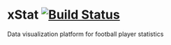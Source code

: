 # xStat [![Build Status](https://travis-ci.org/6ixBit/xStat.svg?branch=master)](https://travis-ci.org/6ixBit/xStat)
Data visualization platform for football player statistics 
